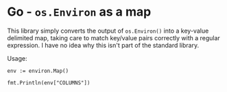 # Go - `os.Environ` as a map

This library simply converts the output of `os.Environ()` into a key-value delimited map, taking care to match key/value pairs correctly with a regular expression. I have no idea why this isn't part of the standard library.

Usage:

```
env := environ.Map()

fmt.Println(env["COLUMNS"])
```

